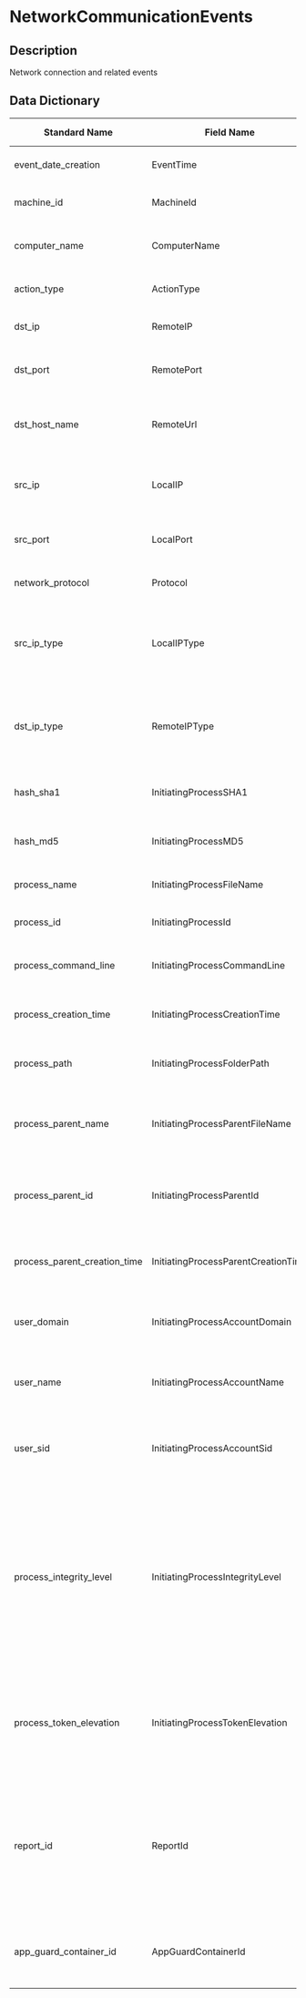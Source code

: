 # NetworkCommunicationEvents

## Description
Network connection and related events

## Data Dictionary
|Standard Name|Field Name|Type|Description|Sample Value|
|---|---|---|---|---|
|event_date_creation|EventTime|date|Date and time when the event was recorded||
|machine_id|MachineId|string|Unique identifier for the machine in the service||
|computer_name|ComputerName|string|Fully qualified domain name (FQDN) of the machine||
|action_type|ActionType|string|Type of activity that triggered the event||
|dst_ip|RemoteIP|string|IP address that was being connected to||
|dst_port|RemotePort|int|TCP port on the remote device that was being connected to||
|dst_host_name|RemoteUrl|string|URL or fully qualified domain name (FQDN) that was being connected to||
|src_ip|LocalIP|string|IP address assigned to the local machine used during communication||
|src_port|LocalPort|int|TCP port on the local machine used during communication||
|network_protocol|Protocol|string|IP protocol used, whether TCP or UDP||
|src_ip_type|LocalIPType|string|Type of IP address, for example Public, Private, Reserved, Loopback, Teredo, FourToSixMapping, and Broadcast||
|dst_ip_type|RemoteIPType|string|Type of IP address, for example Public, Private, Reserved, Loopback, Teredo, FourToSixMapping, and Broadcast||
|hash_sha1|InitiatingProcessSHA1|string|SHA-1 of the process (image file) that initiated the event||
|hash_md5|InitiatingProcessMD5|string|MD5 hash of the process (image file) that initiated the event||
|process_name|InitiatingProcessFileName|string|Name of the process that initiated the event||
|process_id|InitiatingProcessId|int|Process ID (PID) of the process that initiated the event||
|process_command_line|InitiatingProcessCommandLine|string|Command line used to run the process that initiated the event||
|process_creation_time|InitiatingProcessCreationTime|date|Date and time when the process that initiated the event was started||
|process_path|InitiatingProcessFolderPath|string|Folder containing the process (image file) that initiated the event||
|process_parent_name|InitiatingProcessParentFileName|string|Name of the parent process that spawned the process responsible for the event||
|process_parent_id|InitiatingProcessParentId|int|Process ID (PID) of the parent process that spawned the process responsible for the event||
|process_parent_creation_time|InitiatingProcessParentCreationTime|date|Date and time when the parent of the process responsible for the event was started||
|user_domain|InitiatingProcessAccountDomain|string|Domain of the account that ran the process responsible for the event||
|user_name|InitiatingProcessAccountName|string|User name of the account that ran the process responsible for the event||
|user_sid|InitiatingProcessAccountSid|string|Security Identifier (SID) of the account that ran the process responsible for the event||
|process_integrity_level|InitiatingProcessIntegrityLevel|string|Integrity level of the process that initiated the event. Windows assigns integrity levels to processes based on certain characteristics, such as if they were launched from an internet download. These integrity levels influence permissions to resources.||
|process_token_elevation|InitiatingProcessTokenElevation|string|Token type indicating the presence or absence of User Access Control (UAC) privilege elevation applied to the process that initiated the event||
|report_id|ReportId|long|Event identifier based on a repeating counter. To identify unique events, this column must be used in conjunction with the ComputerName and EventTime columns.||
|app_guard_container_id|AppGuardContainerId|string|Identifier for the virtualized container used by Application Guard to isolate browser activity||
